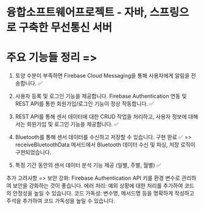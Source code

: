 # 융합소프트웨어프로젝트 - 자바, 스프링으로 구축한 무선통신 서버

# 주요 기능들 정리 =>

1. 토양 수분이 부족하면 Firebase Cloud Messaging을 통해 사용자에게 알림을 전송합니다. ✅

2. 사용자 등록 및 로그인 기능을 제공합니다.  Firebase Authentication 연동 및 
REST API를 통한 회원가입/로그인 기능이 정상 작동합니다. ✅

3. REST API를 통해 센서 데이터에 대한 CRUD 작업을 처리하고, 사용자 정보에 대해서는 
회원가입 및 로그인 기능을 제공합니다. ✅

4. Bluetooth를 통해 센서 데이터를 수신하고 저장할 수 있습니다. 구현 완료 ✅
=> receiveBluetoothData 메서드에서 Bluetooth 데이터 수신 및 파싱, 저장 로직이 구현되었습니다.

5. 특정 기간 동안의 센서 데이터 분석 기능 제공 (일별, 주별, 월별) ✅


추가 고려사항 =>
보안 강화: Firebase Authentication API 키를 환경 변수로 관리하여 보안을 강화하는 것이 좋습니다.
에러 처리: 예외 상황에 대한 처리를 추가하여 코드의 안정성을 높일 수 있습니다.
코드 가독성: 변수명, 메서드명 등을 명확하게 작성하고 주석을 추가하여 코드 가독성을 높일 수 있습니다.